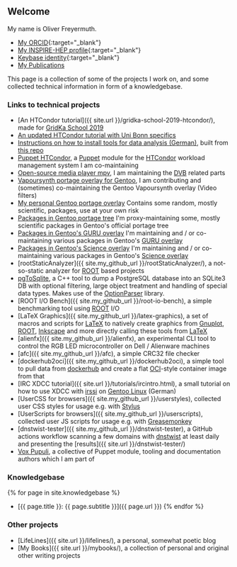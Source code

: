 ## Welcome

My name is Oliver Freyermuth. 

- [My ORCID](https://orcid.org/0000-0001-8053-6283){:target="_blank"}
- [My INSPIRE-HEP profile](https://inspirehep.net/authors/1908125){:target="_blank"}
- [Keybase identity](https://keybase.io/olifre){:target="_blank"}
- [My Publications](publications)

This page is a collection of some of the projects I work on, and some collected technical information in form of a knowledgebase. 

### Links to technical projects
- [An HTCondor tutorial]({{ site.url }}/gridka-school-2019-htcondor/), made for [GridKa School 2019](https://indico.scc.kit.edu/event/460/overview)
- [An updated HTCondor tutorial with Uni Bonn specifics](https://unibonn.github.io/htcondor-bonn/)
- [Instructions on how to install tools for data analysis (German)](https://unibonn.github.io/datenauswertung-install/), built from [this repo](https://github.com/unibonn/datenauswertung-install)
- [Puppet HTCondor](https://github.com/HEP-Puppet/htcondor), a [Puppet](https://puppet.com/) module for the [HTCondor](https://research.cs.wisc.edu/htcondor/) workload management system I am co-maintaining
- [Open-source media player mpv](https://mpv.io/), I am maintaining the [DVB](https://en.wikipedia.org/wiki/Digital_Video_Broadcasting) related parts
- [Vapoursynth portage overlay for Gentoo](https://github.com/4re/vapoursynth-portage), I am contributing and (sometimes) co-maintaining the Gentoo Vapoursynth overlay (Video filters)
- [My personal Gentoo portage overlay](https://github.com/olifre/olifre-portage) Contains some random, mostly scientific, packages, use at your own risk
- [Packages in Gentoo portage tree](https://repology.org/projects/?maintainer=o.freyermuth%40googlemail.com&inrepo=gentoo) I'm proxy-maintaining some, mostly scientific packages in Gentoo's official portage tree
- [Packages in Gentoo's GURU overlay](https://repology.org/projects/?maintainer=o.freyermuth%40googlemail.com&inrepo=gentoo_ovl_guru) I'm maintaining and / or co-maintaining various packages in Gentoo's [GURU overlay](https://wiki.gentoo.org/wiki/Project:GURU)
- [Packages in Gentoo's Science overlay](https://repology.org/projects/?maintainer=o.freyermuth%40googlemail.com&inrepo=gentoo_ovl_science) I'm maintaining and / or co-maintaining various packages in Gentoo's [Science overlay](https://wiki.gentoo.org/wiki/Project:Science)
- [rootStaticAnalyzer]({{ site.my_github_url }}/rootStaticAnalyzer/), a not-so-static analyzer for [ROOT](https://root.cern.ch) based projects
- [pgToSqlite](https://github.com/BGO-OD/pgToSqlite), a C++ tool to dump a PostgreSQL database into an SQLite3 DB with optional filtering, large object treatment and handling of special data types. Makes use of the [OptionParser](https://github.com/BGO-OD/OptionParser/) library.
- [ROOT I/O Bench]({{ site.my_github_url }}/root-io-bench), a simple benchmarking tool using [ROOT](https://root.cern.ch) I/O
- [LaTeX Graphics]({{ site.my_github_url }}/latex-graphics), a set of macros and scripts for [LaTeX](https://en.wikipedia.org/wiki/LaTeX) to natively create graphics from [Gnuplot](http://gnuplot.sourceforge.net/), [ROOT](https://root.cern.ch), [Inkscape](https://inkscape.org/) and more directly calling these tools from [LaTeX](https://en.wikipedia.org/wiki/LaTeX)
- [alienfx]({{ site.my_github_url }}/alienfx), an experimental CLI tool to control the RGB LED microcontroller on Dell / Alienware machines
- [afc]({{ site.my_github_url }}/afc), a simple CRC32 file checker
- [dockerhub2oci]({{ site.my_github_url }}/dockerhub2oci), a simple tool to pull data from [dockerhub](https://hub.docker.com/) and create a flat [OCI](https://www.opencontainers.org/)-style container image from that
- [IRC XDCC tutorial]({{ site.url }}/tutorials/ircintro.html), a small tutorial on how to use XDCC with [irssi](https://irssi.org/) on [Gentoo Linux](https://gentoo.org/) (German)
- [UserCSS for browsers]({{ site.my_github_url }}/userstyles), collected user CSS styles for usage e.g. with [Stylus](https://add0n.com/stylus.html)
- [UserScripts for browsers]({{ site.my_github_url }}/userscripts), collected user JS scripts for usage e.g. with [Greasemonkey](https://wiki.greasespot.net/Greasemonkey)
- [dnstwist-tester]({{ site.my_github_url }}/dnstwist-tester), a GitHub actions workflow scanning a few domains with [dnstwist](https://github.com/elceef/dnstwist) at least daily and presenting the [results]({{ site.url }}/dnstwist-tester/)
- [Vox Pupuli](https://voxpupuli.org/), a collective of Puppet module, tooling and documentation authors which I am part of

### Knowledgebase
{% for page in site.knowledgebase %}
- [{{ page.title }}: {{ page.subtitle }}]({{ page.url }})
{% endfor %}

### Other projects
- [LifeLines]({{ site.url }}/lifelines/), a personal, somewhat poetic blog
- [My Books]({{ site.url }}/mybooks/), a collection of personal and original other writing projects
